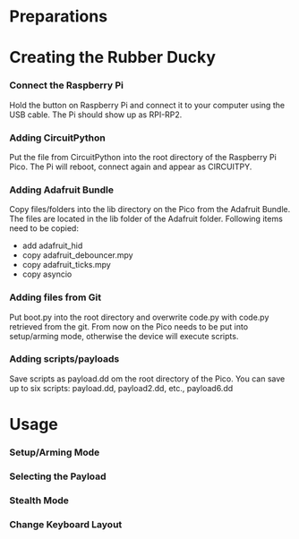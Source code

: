 # Preparations

# Creating the Rubber Ducky

### Connect the Raspberry Pi
Hold the button on Raspberry Pi and connect it to your computer using the USB cable. The Pi should show up as RPI-RP2. 

### Adding CircuitPython
Put the file from CircuitPython into the root directory of the Raspberry Pi Pico. The Pi will reboot, connect again and appear as CIRCUITPY. 

### Adding Adafruit Bundle
Copy files/folders into the lib directory on the Pico from the Adafruit Bundle. The files are located in the lib folder of the Adafruit folder.
Following items need to be copied: 
- add adafruit_hid
- copy adafruit_debouncer.mpy
- copy adafruit_ticks.mpy
- copy asyncio

### Adding files from Git
Put boot.py into the root directory and overwrite code.py with code.py retrieved from the git.
From now on the Pico needs to be put into setup/arming mode, otherwise the device will execute scripts. 

### Adding scripts/payloads
Save scripts as payload.dd om the root directory of the Pico.
You can save up to six scripts: payload.dd, payload2.dd, etc., payload6.dd

# Usage

### Setup/Arming Mode

### Selecting the Payload

### Stealth Mode

### Change Keyboard Layout
